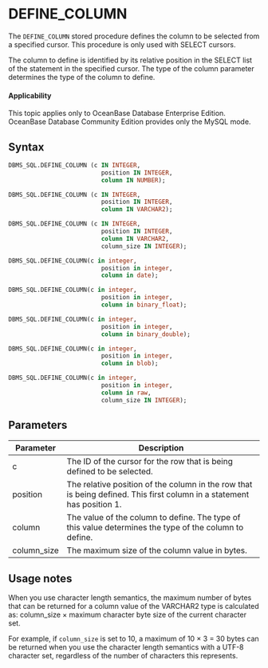DEFINE_COLUMN
==================================

The `DEFINE_COLUMN` stored procedure defines the column to be selected from a specified cursor. This procedure is only used with SELECT cursors.

The column to define is identified by its relative position in the SELECT list of the statement in the specified cursor. The type of the column parameter determines the type of the column to define.

<main id="notice" >
    <h4>Applicability</h4>
    <p>This topic applies only to OceanBase Database Enterprise Edition. OceanBase Database Community Edition provides only the MySQL mode. </p>
  </main>

Syntax
-----------

```sql
DBMS_SQL.DEFINE_COLUMN (c IN INTEGER,
                          position IN INTEGER,
                          column IN NUMBER);                    

DBMS_SQL.DEFINE_COLUMN (c IN INTEGER,
                          position IN INTEGER,
                          column IN VARCHAR2);      

DBMS_SQL.DEFINE_COLUMN (c IN INTEGER,
                          position IN INTEGER,
                          column IN VARCHAR2,
                          column_size IN INTEGER);      

DBMS_SQL.DEFINE_COLUMN(c in integer,
                          position in integer,
                          column in date);

DBMS_SQL.DEFINE_COLUMN(c in integer,
                          position in integer,
                          column in binary_float);      

DBMS_SQL.DEFINE_COLUMN(c in integer,
                          position in integer,
                          column in binary_double);    

DBMS_SQL.DEFINE_COLUMN(c in integer,
                          position in integer,
                          column in blob);  

DBMS_SQL.DEFINE_COLUMN(c in integer,
                          position in integer,
                          column in raw,
                          column_size IN INTEGER);                           
```



Parameters
-------------------------



| **Parameter** | **Description** |
|-------------|-----------------------------|
| c | The ID of the cursor for the row that is being defined to be selected.  |
| position | The relative position of the column in the row that is being defined. This first column in a statement has position 1.  |
| column | The value of the column to define.  The type of this value determines the type of the column to define.  |
| column_size | The maximum size of the column value in bytes.  |



Usage notes
-------------------------

When you use character length semantics, the maximum number of bytes that can be returned for a column value of the VARCHAR2 type is calculated as: column_size × maximum character byte size of the current character set.

For example, if `column_size` is set to 10, a maximum of 10 × 3 = 30 bytes can be returned when you use the character length semantics with a UTF-8 character set, regardless of the number of characters this represents.
